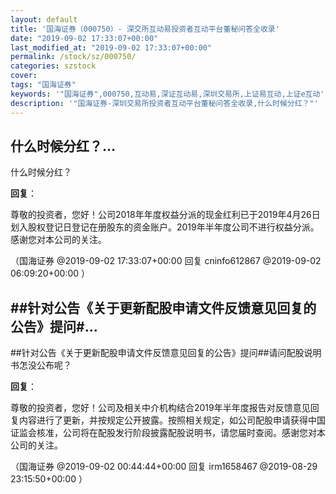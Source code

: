 ```yaml
---
layout: default
title: '国海证券（000750）- 深交所互动易投资者互动平台董秘问答全收录'
date: "2019-09-02 17:33:07+00:00"
last_modified_at: "2019-09-02 17:33:07+00:00"
permalink: /stock/sz/000750/
categories: szstock
cover: 
tags: "国海证券"
keywords: '"国海证券",000750,互动易,深证互动易,深圳交易所,上证易互动,上证e互动'
description: '"国海证券-深圳交易所投资者互动平台董秘问答全收录,什么时候分红？"'
---
```


## 什么时候分红？...

什么时候分红？

**回复**：

尊敬的投资者，您好！公司2018年年度权益分派的现金红利已于2019年4月26日划入股权登记日登记在册股东的资金账户。2019年半年度公司不进行权益分派。感谢您对本公司的关注。 

（国海证券  @2019-09-02 17:33:07+00:00 回复 cninfo612867  @2019-09-02 06:09:20+00:00 ）

## ##针对公告《关于更新配股申请文件反馈意见回复的公告》提问#...

##针对公告《关于更新配股申请文件反馈意见回复的公告》提问##请问配股说明书怎没公布呢？

**回复**：

尊敬的投资者，您好！公司及相关中介机构结合2019年半年度报告对反馈意见回复内容进行了更新，并按规定公开披露。按照相关规定，如公司配股申请获得中国证监会核准，公司将在配股发行阶段披露配股说明书，请您届时查阅。感谢您对本公司的关注。 

（国海证券  @2019-09-02 00:44:44+00:00 回复 irm1658467  @2019-08-29 23:15:50+00:00 ）

